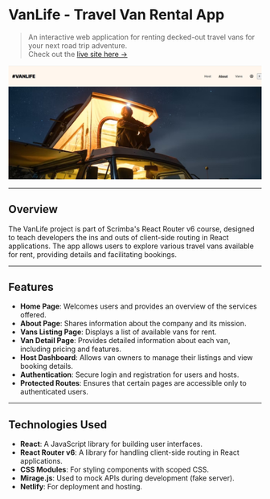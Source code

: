 # VanLife - Travel Van Rental App

> An interactive web application for renting decked-out travel vans for your next road trip adventure.  
> Check out the [live site here →](https://scrim-van-life.netlify.app/)

![VanLife](https://github.com/chrisedeson/scrimba-homework/blob/main/van-life/assets/images/van-life.jpg?raw=true)

---

## Overview

The VanLife project is part of Scrimba's React Router v6 course, designed to teach developers the ins and outs of client-side routing in React applications. The app allows users to explore various travel vans available for rent, providing details and facilitating bookings.

---

## Features

- **Home Page**: Welcomes users and provides an overview of the services offered.
- **About Page**: Shares information about the company and its mission.
- **Vans Listing Page**: Displays a list of available vans for rent.
- **Van Detail Page**: Provides detailed information about each van, including pricing and features.
- **Host Dashboard**: Allows van owners to manage their listings and view booking details.
- **Authentication**: Secure login and registration for users and hosts.
- **Protected Routes**: Ensures that certain pages are accessible only to authenticated users.

---

## Technologies Used

- **React**: A JavaScript library for building user interfaces.
- **React Router v6**: A library for handling client-side routing in React applications.
- **CSS Modules**: For styling components with scoped CSS.
- **Mirage.js**: Used to mock APIs during development (fake server).
- **Netlify**: For deployment and hosting.

